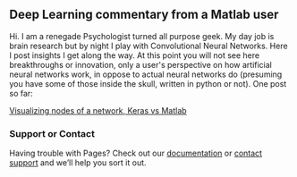 ## Deep Learning commentary from a Matlab user
Hi. I am a renegade Psychologist turned all purpose geek. My day job is brain research but by night I play with Convolutional Neural Networks. Here I post insights I get along the way. At this point you will not see here breakthroughs or innovation, only a user's perspective on how artificial neural networks work, in oppose to actual neural networks do (presuming you have some of those inside the skull, written in python or not). One post so far:

[Visualizing nodes of a network, Keras vs Matlab](https://yuval-harpaz.github.io/cnn-with-Matlab/visualizeKeras/visiontools_importKeras2.html)

### Support or Contact

Having trouble with Pages? Check out our [documentation](https://help.github.com/categories/github-pages-basics/) or [contact support](https://github.com/contact) and we’ll help you sort it out.
